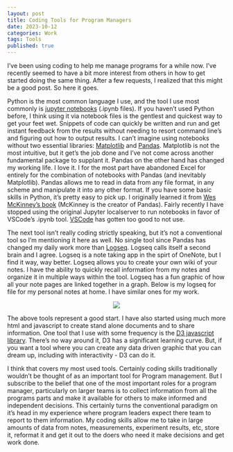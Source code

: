 ```yaml
---
layout: post
title: Coding Tools for Program Managers
date: 2023-10-12
categories: Work
tags: Tools
published: true
---
```

I’ve been using coding to help me manage programs for a while now. I’ve recently seemed to have a bit more interest from others in how to get started doing the same thing. After a few requests, I realized that this might be a good post. So here it goes.

Python is the most common language I use, and the tool I use most commonly is [jupyter notebooks](https://jupyter.org/) (.ipynb files). If you haven’t used Python before, I think using it via notebook files is the gentlest and quickest way to get your feet wet. Snippets of code can quickly be written and run and get instant feedback from the results without needing to resort command line’s and figuring out how to output results. I can’t imagine using notebooks without two essential libraries: [Matplotlib](https://matplotlib.org/) and [Pandas](https://pandas.pydata.org/). Matplotlib is not the most intuitive, but it get’s the job done and I’ve not come across another fundamental package to supplant it. Pandas on the other hand has changed my working life. I love it. I for the most part have abandoned Excel for entirely for the combination of notebooks with Pandas (and inevitably Matplotlib). Pandas allows me to read in data from any file format, in any scheme and manipulate it into any other format. If you have some basic skills in Python, it’s pretty easy to pick up. I originally learned it from [Wes McKinney’s book](https://www.amazon.com/dp/109810403X?ref_=cm_sw_r_cp_ud_dp_X7GM2QHN66BG5DF1JM39) (McKinney is the creator of Pandas). Fairly recently I have stopped using the original Jupyter localserver to run notebooks in favor of VSCode’s .ipynb tool. [VSCode](https://code.visualstudio.com/) has gotten too good to not use.

The next tool isn’t really coding strictly speaking, but it’s not a conventional tool so I’m mentioning it here as well. No single tool since Pandas has changed my daily work more than [Logseq](https://logseq.com/). Logseq calls itself a second brain and I agree. Logseq is a note taking app in the spirt of OneNote, but I find it way, way better. Logseq allows you to create your own wiki of your notes. I have the ability to quickly recall information from my notes and organize it in multiple ways within the tool. Logseq has a fun graphic of how all your note pages are linked together in a graph. Below is my logseq for file for my personal notes at home. I have similar ones for my work.

<p align="center">
<img src="/assets/logseq.png">
</p>

The above tools represent a good start. I have also started using much more html and javascript to create stand alone documents and to share information. One tool that I use with some frequency is the [D3 javascript library](https://d3js.org/). There’s no way around it, D3 has a significant learning curve. But, if you want a tool where you can create any data driven graphic that you can dream up, including with interactivity - D3 can do it.

I think that covers my most used tools. Certainly coding skills traditionally wouldn’t be thought of as an important tool for Program management. But I subscribe to the belief that one of the most important roles for a program manager, particularly on larger teams is to collect information from all the programs parts and make it available for others to make informed and independent decisions. This certainly turns the conventional paradigm on it’s head in my experience where program leaders expect there team to report to them information. My coding skills allow me to take in large amounts of data from notes, measurements, experiment results, etc, store it, reformat it and get it out to the doers who need it make decisions and get work done.